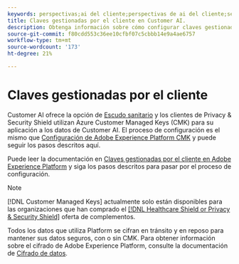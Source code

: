 ```yaml
---
keywords: perspectivas;ai del cliente;perspectivas de ai del cliente;servicio de consulta AAI;consultas de ai del cliente;puntuaciones de ai del cliente; claves administradas por el cliente en CAI
title: Claves gestionadas por el cliente en Customer AI.
description: Obtenga información sobre cómo configurar claves gestionadas por el cliente para Customer AI.
source-git-commit: f80cdd553c36ee10cfbf07c5cbbb14e9a4ae6757
workflow-type: tm+mt
source-wordcount: '173'
ht-degree: 21%

---
```


# Claves gestionadas por el cliente

Customer AI ofrece la opción de [Escudo sanitario](https://www.adobe.com/trust/compliance/hipaa-ready.html) y los clientes de Privacy &amp; Security Shield utilizan Azure Customer Managed Keys (CMK) para su aplicación a los datos de Customer AI. El proceso de configuración es el mismo que [Configuración de Adobe Experience Platform CMK](../../../landing/governance-privacy-security/customer-managed-keys.md) y puede seguir los pasos descritos aquí.

Puede leer la documentación en [Claves gestionadas por el cliente en Adobe Experience Platform](../../../landing/governance-privacy-security/encryption.md) y siga los pasos descritos para pasar por el proceso de configuración.

>[!NOTE]
>
>[!DNL Customer Managed Keys] actualmente solo están disponibles para las organizaciones que han comprado el [[!DNL Healthcare Shield or Privacy & Security Shield]](https://experienceleague.adobe.com/docs/blueprints-learn/architecture/vertical-blueprints/healthcare-vertical.html%3Flang%3Den) oferta de complementos.

Todos los datos que utiliza Platform se cifran en tránsito y en reposo para mantener sus datos seguros, con o sin CMK. Para obtener información sobre el cifrado de Adobe Experience Platform, consulte la documentación de [Cifrado de datos](../../../landing/governance-privacy-security/encryption.md).